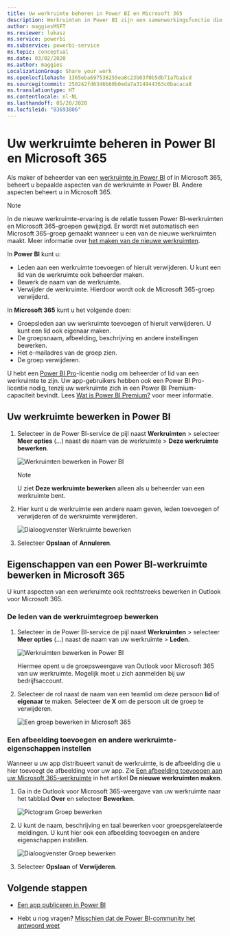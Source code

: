```yaml
---
title: Uw werkruimte beheren in Power BI en Microsoft 365
description: Werkruimten in Power BI zijn een samenwerkingsfunctie die is gebaseerd op Microsoft 365-groepen. Beheer uw werkruimten in Power BI en ook in Microsoft 365.
author: maggiesMSFT
ms.reviewer: lukasz
ms.service: powerbi
ms.subservice: powerbi-service
ms.topic: conceptual
ms.date: 03/02/2020
ms.author: maggies
LocalizationGroup: Share your work
ms.openlocfilehash: 1365eba697538255ea8c23b03f0b5db71a7ba1cd
ms.sourcegitcommit: 250242fd6346b60b0eda7a314944363c0bacaca8
ms.translationtype: HT
ms.contentlocale: nl-NL
ms.lasthandoff: 05/20/2020
ms.locfileid: "83693806"
---
```

# <a name="manage-your-workspace-in-power-bi-and-microsoft-365"></a>Uw werkruimte beheren in Power BI en Microsoft 365

Als maker of beheerder van een [werkruimte in Power BI](service-create-distribute-apps.md) of in Microsoft 365, beheert u bepaalde aspecten van de werkruimte in Power BI. Andere aspecten beheert u in Microsoft 365.

> [!NOTE]
> In de nieuwe werkruimte-ervaring is de relatie tussen Power BI-werkruimten en Microsoft 365-groepen gewijzigd. Er wordt niet automatisch een Microsoft 365-groep gemaakt wanneer u een van de nieuwe werkruimten maakt. Meer informatie over [het maken van de nieuwe werkruimten](service-create-the-new-workspaces.md).

In **Power BI** kunt u:

* Leden aan een werkruimte toevoegen of hieruit verwijderen. U kunt een lid van de werkruimte ook beheerder maken.
* Bewerk de naam van de werkruimte.
* Verwijder de werkruimte. Hierdoor wordt ook de Microsoft 365-groep verwijderd.

In **Microsoft 365** kunt u het volgende doen:

* Groepsleden aan uw werkruimte toevoegen of hieruit verwijderen. U kunt een lid ook eigenaar maken.
* De groepsnaam, afbeelding, beschrijving en andere instellingen bewerken.
* Het e-mailadres van de groep zien.
* De groep verwijderen.

U hebt een [Power BI Pro](../fundamentals/service-features-license-type.md)-licentie nodig om beheerder of lid van een werkruimte te zijn. Uw app-gebruikers hebben ook een Power BI Pro-licentie nodig, tenzij uw werkruimte zich in een Power BI Premium-capaciteit bevindt. Lees [Wat is Power BI Premium?](../admin/service-premium-what-is.md) voor meer informatie.

## <a name="edit-your-workspace-in-power-bi"></a>Uw werkruimte bewerken in Power BI

1. Selecteer in de Power BI-service de pijl naast **Werkruimten** > selecteer **Meer opties** (…) naast de naam van de werkruimte > **Deze werkruimte bewerken**.

   ![Werkruimten bewerken in Power BI](media/service-manage-app-workspace-in-power-bi-and-office-365/power-bi-app-ellipsis.png)

   > [!NOTE]
   > U ziet **Deze werkruimte bewerken** alleen als u beheerder van een werkruimte bent.

1. Hier kunt u de werkruimte een andere naam geven, leden toevoegen of verwijderen of de werkruimte verwijderen.

   ![Dialoogvenster Werkruimte bewerken](media/service-manage-app-workspace-in-power-bi-and-office-365/power-bi-app-edit-workspace.png)

1. Selecteer **Opslaan** of **Annuleren**.

## <a name="edit-power-bi-workspace-properties-in-microsoft-365"></a>Eigenschappen van een Power BI-werkruimte bewerken in Microsoft 365

U kunt aspecten van een werkruimte ook rechtstreeks bewerken in Outlook voor Microsoft 365.

### <a name="edit-the-members-of-the-workspace-group"></a>De leden van de werkruimtegroep bewerken

1. Selecteer in de Power BI-service de pijl naast **Werkruimten** > selecteer **Meer opties** (...) naast de naam van uw werkruimte > **Leden**.

   ![Werkruimten bewerken in Power BI](media/service-manage-app-workspace-in-power-bi-and-office-365/power-bi-app-ellipsis-members.png)

   Hiermee opent u de groepsweergave van Outlook voor Microsoft 365 van uw werkruimte. Mogelijk moet u zich aanmelden bij uw bedrijfsaccount.

1. Selecteer de rol naast de naam van een teamlid om deze persoon **lid** of **eigenaar** te maken. Selecteer de **X** om de persoon uit de groep te verwijderen.

   ![Een groep bewerken in Microsoft 365](media/service-manage-app-workspace-in-power-bi-and-office-365/pbi_managegroupo365.png)

### <a name="add-an-image-and-set-other-workspace-properties"></a>Een afbeelding toevoegen en andere werkruimte-eigenschappen instellen

Wanneer u uw app distribueert vanuit de werkruimte, is de afbeelding die u hier toevoegt de afbeelding voor uw app. Zie [Een afbeelding toevoegen aan uw Microsoft 365-werkruimte](service-create-workspaces.md#add-an-image-to-your-microsoft-365-workspace-optional) in het artikel **De nieuwe werkruimten maken**.

1. Ga in de Outlook voor Microsoft 365-weergave van uw werkruimte naar het tabblad **Over** en selecteer **Bewerken**.

    ![Pictogram Groep bewerken](media/service-manage-app-workspace-in-power-bi-and-office-365/pbi_editgroupo365.png)
1. U kunt de naam, beschrijving en taal bewerken voor groepsgerelateerde meldingen. U kunt hier ook een afbeelding toevoegen en andere eigenschappen instellen.

   ![Dialoogvenster Groep bewerken](media/service-manage-app-workspace-in-power-bi-and-office-365/pbi_editgrpo365dialog.png)

1. Selecteer **Opslaan** of **Verwijderen**.

## <a name="next-steps"></a>Volgende stappen

* [Een app publiceren in Power BI](service-create-distribute-apps.md)

* Hebt u nog vragen? [Misschien dat de Power BI-community het antwoord weet](https://community.powerbi.com/)
